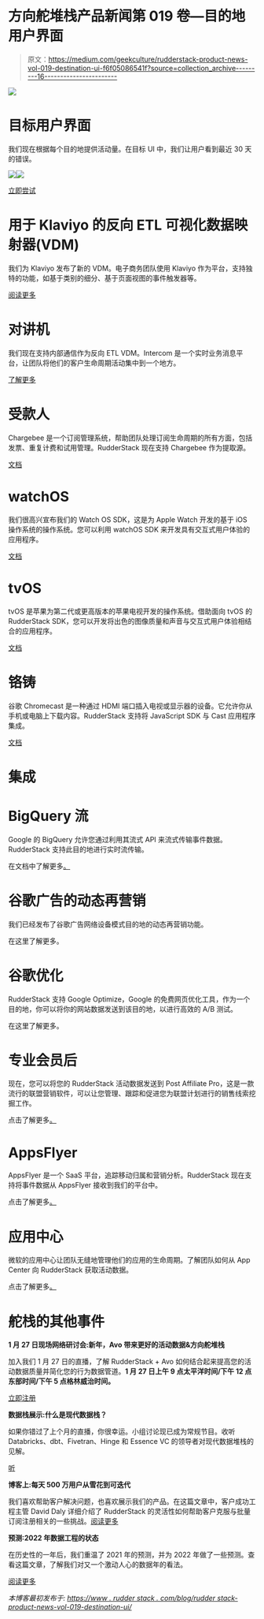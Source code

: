 # 方向舵堆栈产品新闻第 019 卷—目的地用户界面

> 原文：<https://medium.com/geekculture/rudderstack-product-news-vol-019-destination-ui-f6f05086541f?source=collection_archive---------16----------------------->

![](img/e0583d3547f0ef2b09e328679d7720e6.png)

# 目标用户界面

我们现在根据每个目的地提供活动量。在目标 UI 中，我们让用户看到最近 30 天的错误。

![](img/9dbc747541005eaee5bb3967f173c4d8.png)![](img/bfb8773fbb18f9c08caf0dd7ff16eed0.png)

[立即尝试](https://app.rudderstack.com/)

# 用于 Klaviyo 的反向 ETL 可视化数据映射器(VDM)

我们为 Klaviyo 发布了新的 VDM。电子商务团队使用 Klaviyo 作为平台，支持独特的功能，如基于类别的细分、基于页面视图的事件触发器等。

[阅读更多](https://rudderstack.com/docs/destinations/marketing/klaviyo/)

# 对讲机

我们现在支持内部通信作为反向 ETL VDM。Intercom 是一个实时业务消息平台，让团队将他们的客户生命周期活动集中到一个地方。

[了解更多](https://rudderstack.com/docs/destinations/business-messaging/intercom/)

# 受款人

Chargebee 是一个订阅管理系统，帮助团队处理订阅生命周期的所有方面，包括发票、重复计费和试用管理。RudderStack 现在支持 Chargebee 作为提取源。

[文档](https://rudderstack.com/guides/how-to-load-data-from-chargebee-to-postgresql/)

# watchOS

我们很高兴宣布我们的 Watch OS SDK，这是为 Apple Watch 开发的基于 iOS 操作系统的操作系统。您可以利用 watchOS SDK 来开发具有交互式用户体验的应用程序。

[文档](https://rudderstack.com/docs/stream-sources/rudderstack-sdk-integration-guides/rudderstack-ios-sdk/watchOS/#watchos)

# tvOS

tvOS 是苹果为第二代或更高版本的苹果电视开发的操作系统。借助面向 tvOS 的 RudderStack SDK，您可以开发将出色的图像质量和声音与交互式用户体验相结合的应用程序。

[文档](https://rudderstack.com/docs/stream-sources/rudderstack-sdk-integration-guides/rudderstack-ios-sdk/tvOS/#tvos)

# 铬铸

谷歌 Chromecast 是一种通过 HDMI 端口插入电视或显示器的设备。它允许你从手机或电脑上下载内容。RudderStack 支持将 JavaScript SDK 与 Cast 应用程序集成。

[文档](https://rudderstack.com/docs/stream-sources/rudderstack-sdk-integration-guides/rudderstack-javascript-sdk/#chromecast)

# 集成

# BigQuery 流

Google 的 BigQuery 允许您通过利用其流式 API 来流式传输事件数据。RudderStack 支持此目的地进行实时流传输。

在文档中了解更多[。](https://rudderstack.com/docs/destinations/streaming-platforms/bigquery-stream/)

# 谷歌广告的动态再营销

我们已经发布了谷歌广告网络设备模式目的地的动态再营销功能。

在这里了解更多。

# 谷歌优化

RudderStack 支持 Google Optimize，Google 的免费网页优化工具，作为一个目的地，你可以将你的网站数据发送到该目的地，以进行高效的 A/B 测试。

在这里了解更多。

# 专业会员后

现在，您可以将您的 RudderStack 活动数据发送到 Post Affiliate Pro，这是一款流行的联盟营销软件，可以让您管理、跟踪和促进您为联盟计划进行的销售线索挖掘工作。

点击了解更多[。](https://rudderstack.com/docs/destinations/marketing/post-affiliate-pro)

# AppsFlyer

AppsFlyer 是一个 SaaS 平台，追踪移动归属和营销分析。RudderStack 现在支持将事件数据从 AppsFlyer 接收到我们的平台中。

点击了解更多[。](https://rudderstack.com/docs/stream-sources/appsflyer)

# 应用中心

微软的应用中心让团队无缝地管理他们的应用的生命周期。了解团队如何从 App Center 向 RudderStack 获取活动数据。

点击了解更多[。](https://rudderstack.com/docs/stream-sources/appcenter/#app-center)

# 舵栈的其他事件

**1 月 27 日现场网络研讨会:新年，Avo 带来更好的活动数据&方向舵堆栈**

加入我们 1 月 27 日的直播，了解 RudderStack + Avo 如何结合起来提高您的活动数据质量并简化您的行为数据管道。**1 月 27 日上午 9 点太平洋时间/下午 12 点东部时间/下午 5 点格林威治时间。**

[立即注册](https://www.avo.app/event-driven-infrastructure-webinar?utm_source=rudder-newsletter&utm_medium=email&utm_campaign=avo-rudderstack-webinar-220127&utm_content=rudderstack)

**数据栈展示:什么是现代数据栈？**

如果你错过了上个月的直播，你很幸运。小组讨论现已成为常规节目。收听 Databricks、dbt、Fivetran、Hinge 和 Essence VC 的领导者对现代数据堆栈的见解。

[听](https://datastackshow.com/podcast/what-is-the-modern-data-stack/?utm_source=customer_io&utm_medium=email&utm_campaign=CMPGN_59_OE&utm_content=None&utm_term=%7Bkeyword%7D&raid=a16bc5700a59d1181476a8a7e73326bb)

**博客上:每天 500 万用户从雪花到可迭代**

我们喜欢帮助客户解决问题，也喜欢展示我们的产品。在这篇文章中，客户成功工程主管 David Daly 详细介绍了 RudderStack 的灵活性如何帮助客户克服与批量订阅注册相关的一些挑战。[阅读更多](https://rudderstack.com/blog/5-million-users-day-from-snowflake-to-iterable/?utm_source=customer_io&utm_medium=email&utm_campaign=CMPGN_59_OE&utm_content=None&utm_term=%7Bkeyword%7D&raid=a16bc5700a59d1181476a8a7e73326bb)

**预测:2022 年数据工程的状态**

在历史性的一年后，我们重温了 2021 年的预测，并为 2022 年做了一些预测。查看这篇文章，了解我们对又一个激动人心的数据年的看法。

[阅读更多](https://rudderstack.com/blog/the-state-of-data-engineering-in-2022/?utm_source=customer_io&utm_medium=email&utm_campaign=CMPGN_59_OE&utm_content=None&utm_term=%7Bkeyword%7D&raid=a16bc5700a59d1181476a8a7e73326bb)

*本博客最初发布于:* [*https://www . rudder stack . com/blog/rudder stack-product-news-vol-019-destination-ui/*](https://www.rudderstack.com/blog/rudderstack-product-news-vol-019-destination-ui/)